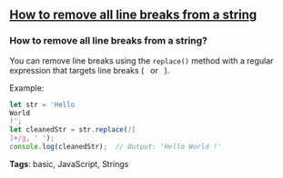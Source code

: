 ## [How to remove all line breaks from a string](#how-to-remove-all-line-breaks-from-a-string)

### How to remove all line breaks from a string?

You can remove line breaks using the `replace()` method with a regular expression that targets line breaks (`
` or ``).

Example:

```javascript
let str = 'Hello
World
!';
let cleanedStr = str.replace(/[
]+/g, ' ');
console.log(cleanedStr);  // Output: 'Hello World !'
```

**Tags**: basic, JavaScript, Strings


